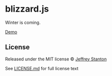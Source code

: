 # blizzard.js

Winter is coming.

[Demo](https://jffry.github.io/blizzard.js/demo/)


## License

Released under the MIT license © [Jeffrey Stanton](https://github.com/jffry)

See [LICENSE.md](LICENSE.md) for full license text
